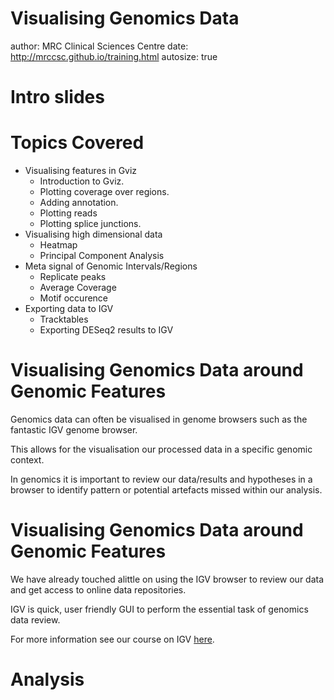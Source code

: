 Visualising Genomics Data
========================================================
author: MRC Clinical Sciences Centre
date: http://mrccsc.github.io/training.html
autosize: true

Intro slides
========================================================



Topics Covered
========================================================


* Visualising features in Gviz
  + Introduction to Gviz.
  + Plotting coverage over regions.
  + Adding annotation.
  + Plotting reads
  + Plotting splice junctions.
* Visualising high dimensional data
  + Heatmap
  + Principal Component Analysis
* Meta signal of Genomic Intervals/Regions
  + Replicate peaks
  + Average Coverage
  + Motif occurence
* Exporting data to IGV
  + Tracktables
  + Exporting DESeq2 results to IGV

Visualising Genomics Data around Genomic Features
========================================================

Genomics data can often be visualised in genome browsers such as the fantastic IGV genome browser.

This allows for the visualisation our processed data in a specific genomic context.

In genomics it is important to review our data/results and hypotheses in a browser to identify pattern or potential artefacts missed within our analysis.

Visualising Genomics Data around Genomic Features
========================================================

We have already touched alittle on using the IGV browser to review our data and get access to online data repositories.

IGV is quick, user friendly GUI to perform the essential task of genomics data review.

For more information see our course on IGV [here](http://mrccsc.github.io/IGV_course/).

Analysis
========================================================


